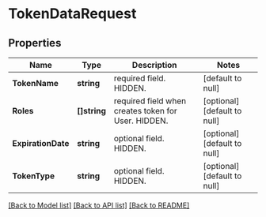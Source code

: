 # TokenDataRequest

## Properties
Name | Type | Description | Notes
------------ | ------------- | ------------- | -------------
**TokenName** | **string** | required field. HIDDEN. | [default to null]
**Roles** | **[]string** | required field when creates token for User. HIDDEN. | [optional] [default to null]
**ExpirationDate** | **string** | optional field. HIDDEN. | [optional] [default to null]
**TokenType** | **string** | optional field. HIDDEN. | [optional] [default to null]

[[Back to Model list]](../README.md#documentation-for-models) [[Back to API list]](../README.md#documentation-for-api-endpoints) [[Back to README]](../README.md)

